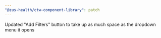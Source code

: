 ```yaml
---
"@zus-health/ctw-component-library": patch
---
```


Updated "Add Filters" button to take up as much space as the dropdown menu it opens
